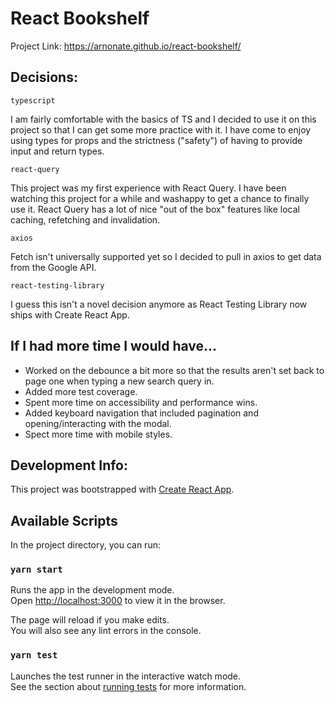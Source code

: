 # React Bookshelf

Project Link: https://arnonate.github.io/react-bookshelf/

## Decisions:

`typescript`

I am fairly comfortable with the basics of TS and I decided to use it on this project so that I can get some more practice with it. I have come to enjoy using types for props and the strictness ("safety") of having to provide input and return types.

`react-query`

This project was my first experience with React Query. I have been watching this project for a while and washappy to get a chance to finally use it. React Query has a lot of nice "out of the box" features like local caching, refetching and invalidation.

`axios`

Fetch isn't universally supported yet so I decided to pull in axios to get data from the Google API.

`react-testing-library`

I guess this isn't a novel decision anymore as React Testing Library now ships with Create React App.

## If I had more time I would have...

- Worked on the debounce a bit more so that the results aren't set back to page one when typing a new search query in.
- Added more test coverage.
- Spent more time on accessibility and performance wins.
- Added keyboard navigation that included pagination and opening/interacting with the modal.
- Spect more time with mobile styles.

## Development Info:

This project was bootstrapped with [Create React App](https://github.com/facebook/create-react-app).

## Available Scripts

In the project directory, you can run:

### `yarn start`

Runs the app in the development mode.<br />
Open [http://localhost:3000](http://localhost:3000) to view it in the browser.

The page will reload if you make edits.<br />
You will also see any lint errors in the console.

### `yarn test`

Launches the test runner in the interactive watch mode.<br />
See the section about [running tests](https://facebook.github.io/create-react-app/docs/running-tests) for more information.
